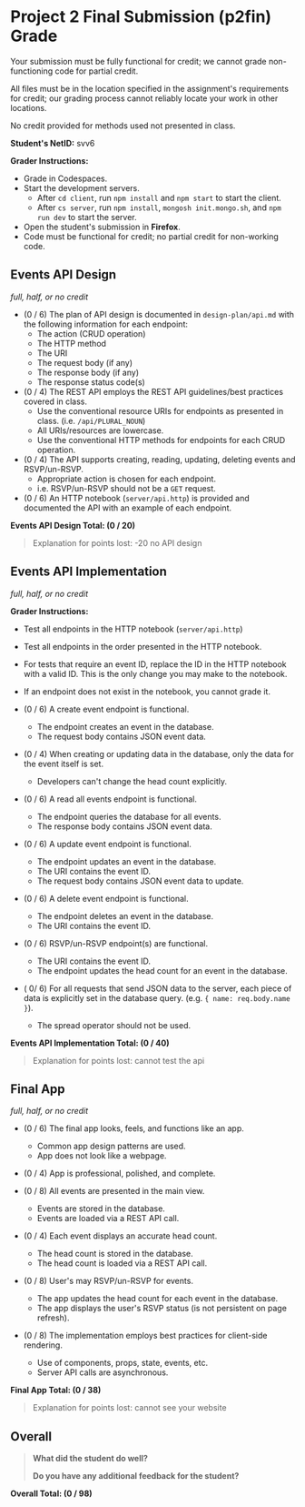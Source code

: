 # Project 2 Final Submission (p2fin) Grade

Your submission must be fully functional for credit; we cannot grade non-functioning code for partial credit.

All files must be in the location specified in the assignment's requirements for credit; our grading process cannot reliably locate your work in other locations.

No credit provided for methods used not presented in class.

**Student's NetID:** svv6


**Grader Instructions:**

- Grade in Codespaces.
- Start the development servers.
  - After `cd client`, run `npm install` and `npm start` to start the client.
  - After `cs server`, run `npm install`, `mongosh init.mongo.sh`, and `npm run dev` to start the server.
- Open the student's submission in **Firefox**.
- Code must be functional for credit; no partial credit for non-working code.


## Events API Design
_full, half, or no credit_

- (0 / 6) The plan of API design is documented in `design-plan/api.md` with the following information for each endpoint:
  - The action (CRUD operation)
  - The HTTP method
  - The URI
  - The request body (if any)
  - The response body (if any)
  - The response status code(s)
- (0 / 4) The REST API employs the REST API guidelines/best practices covered in class.
  - Use the conventional resource URIs for endpoints as presented in class. (i.e. `/api/PLURAL_NOUN`)
  - All URIs/resources are lowercase.
  - Use the conventional HTTP methods for endpoints for each CRUD operation.
- (0 / 4) The API supports creating, reading, updating, deleting events and RSVP/un-RSVP.
  - Appropriate action is chosen for each endpoint.
  - i.e. RSVP/un-RSVP should not be a `GET` request.
- (0 / 6) An HTTP notebook (`server/api.http`) is provided and documented the API with an example of each endpoint.

**Events API Design Total: (0 / 20)**
> Explanation for points lost:
> -20 no API design


## Events API Implementation
_full, half, or no credit_

**Grader Instructions:**

- Test all endpoints in the HTTP notebook (`server/api.http`)
- Test all endpoints in the order presented in the HTTP notebook.
- For tests that require an event ID, replace the ID in the HTTP notebook with a valid ID. This is the only change you may make to the notebook.
- If an endpoint does not exist in the notebook, you cannot grade it.

- (0 / 6) A create event endpoint is functional.
  - The endpoint creates an event in the database.
  - The request body contains JSON event data.
- (0 / 4) When creating or updating data in the database, only the data for the event itself is set.
  - Developers can't change the head count explicitly.

- (0 / 6) A read all events endpoint is functional.
  - The endpoint queries the database for all events.
  - The response body contains JSON event data.

- (0 / 6) A update event endpoint is functional.
  - The endpoint updates an event in the database.
  - The URI contains the event ID.
  - The request body contains JSON event data to update.

- (0 / 6) A delete event endpoint is functional.
  - The endpoint deletes an event in the database.
  - The URI contains the event ID.

- (0 / 6) RSVP/un-RSVP endpoint(s) are functional.
  - The URI contains the event ID.
  - The endpoint updates the head count for an event in the database.

- ( 0/ 6) For all requests that send JSON data to the server, each piece of data is explicitly set in the database query. (e.g. `{ name: req.body.name }`).
  - The spread operator should not be used.

**Events API Implementation Total: (0 / 40)**
> Explanation for points lost:
> cannot test the api


## Final App
_full, half, or no credit_

- (0 / 6) The final app looks, feels, and functions like an app.
  - Common app design patterns are used.
  - App does not look like a webpage.
- (0 / 4) App is professional, polished, and complete.

- (0 / 8) All events are presented in the main view.
  - Events are stored in the database.
  - Events are loaded via a REST API call.
- (0 / 4) Each event displays an accurate head count.
  - The head count is stored in the database.
  - The head count is loaded via a REST API call.
- (0 / 8) User's may RSVP/un-RSVP for events.
  - The app updates the head count for each event in the database.
  - The app displays the user's RSVP status (is not persistent on page refresh).
- (0 / 8) The implementation employs best practices for client-side rendering.
  - Use of components, props, state, events, etc.
  - Server API calls are asynchronous.

**Final App Total: (0 / 38)**
> Explanation for points lost:
> cannot see your website


## Overall

> **What did the student do well?**
>
> **Do you have any additional feedback for the student?**
>

**Overall Total: (0 / 98)**
